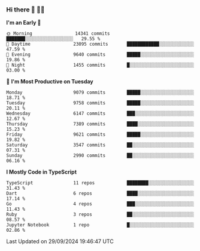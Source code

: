 ### Hi there 👋 🧑‍💻



<!--START_SECTION:waka-->
**I'm an Early 🐤** 

```text
🌞 Morning                14341 commits       ███████░░░░░░░░░░░░░░░░░░   29.55 % 
🌆 Daytime                23095 commits       ████████████░░░░░░░░░░░░░   47.59 % 
🌃 Evening                9640 commits        █████░░░░░░░░░░░░░░░░░░░░   19.86 % 
🌙 Night                  1455 commits        █░░░░░░░░░░░░░░░░░░░░░░░░   03.00 % 
```
📅 **I'm Most Productive on Tuesday** 

```text
Monday                   9079 commits        █████░░░░░░░░░░░░░░░░░░░░   18.71 % 
Tuesday                  9758 commits        █████░░░░░░░░░░░░░░░░░░░░   20.11 % 
Wednesday                6147 commits        ███░░░░░░░░░░░░░░░░░░░░░░   12.67 % 
Thursday                 7389 commits        ████░░░░░░░░░░░░░░░░░░░░░   15.23 % 
Friday                   9621 commits        █████░░░░░░░░░░░░░░░░░░░░   19.82 % 
Saturday                 3547 commits        ██░░░░░░░░░░░░░░░░░░░░░░░   07.31 % 
Sunday                   2990 commits        ██░░░░░░░░░░░░░░░░░░░░░░░   06.16 % 
```


**I Mostly Code in TypeScript** 

```text
TypeScript               11 repos            ████████░░░░░░░░░░░░░░░░░   31.43 % 
Dart                     6 repos             ████░░░░░░░░░░░░░░░░░░░░░   17.14 % 
Go                       4 repos             ███░░░░░░░░░░░░░░░░░░░░░░   11.43 % 
Ruby                     3 repos             ██░░░░░░░░░░░░░░░░░░░░░░░   08.57 % 
Jupyter Notebook         1 repo              █░░░░░░░░░░░░░░░░░░░░░░░░   02.86 % 
```




 Last Updated on 29/09/2024 19:46:47 UTC
<!--END_SECTION:waka-->


